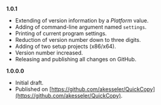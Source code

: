 
**1.0.1**
- Extending of version information by a _Platform_ value.
- Adding of command-line argument named `settings`.
- Printing of current program settings.
- Reduction of version number down to three digits.
- Adding of two setup projects (x86/x64).
- Version number increased.
- Releasing and publishing all changes on GitHub.

**1.0.0.0**

- Initial draft.
- Published on [https://github.com/akesseler/QuickCopy](https://github.com/akesseler/QuickCopy).
